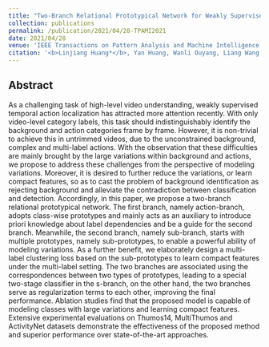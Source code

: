 ```yaml
---
title: "Two-Branch Relational Prototypical Network for Weakly Supervised Temporal Action Localization"
collection: publications
permalink: /publication/2021/04/28-TPAMI2021
date: 2021/04/28
venue: 'IEEE Transactions on Pattern Analysis and Machine Intelligence (TPAMI)'
citation: '<b>Linjiang Huang*</b>, Yan Huang, Wanli Ouyang, Liang Wang. &amp;quot;Two-branch Relational Prototypical Network for Weakly Supervised Temporal Action Localization&amp;quot;.<i>IEEE Transactions on Pattern Analysis and Machine Intelligence</i> <b>TPAMI 2021</b>.'
---
```


## Abstract
As a challenging task of high-level video understanding, weakly supervised temporal action localization has attracted more attention recently. With only video-level category labels, this task should indistinguishably identify the background and action categories frame by frame. However, it is non-trivial to achieve this in untrimmed videos, due to the unconstrained background, complex and multi-label actions. With the observation that these difficulties are mainly brought by the large variations within background and actions, we propose to address these challenges from the perspective of modeling variations. Moreover, it is desired to further reduce the variations, or learn compact features, so as to cast the problem of background identification as rejecting background and alleviate the contradiction between classification and detection. Accordingly, in this paper, we propose a two-branch relational prototypical network. The first branch, namely action-branch, adopts class-wise prototypes and mainly acts as an auxiliary to introduce priori knowledge about label dependencies and be a guide for the second branch. Meanwhile, the second branch, namely sub-branch, starts with multiple prototypes, namely sub-prototypes, to enable a powerful ability of modeling variations. As a further benefit, we elaborately design a multi-label clustering loss based on the sub-prototypes to learn compact features under the multi-label setting. The two branches are associated using the correspondences between two types of prototypes, leading to a special two-stage classifier in the s-branch, on the other hand, the two branches serve as regularization terms to each other, improving the final performance. Ablation studies find that the proposed model is capable of modeling classes with large variations and learning compact features. Extensive experimental evaluations on Thumos14, MultiThumos and ActivityNet datasets demonstrate the effectiveness of the proposed method and superior performance over state-of-the-art approaches.
